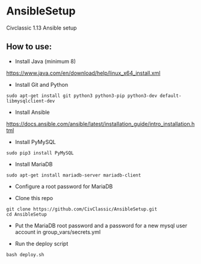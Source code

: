 # AnsibleSetup
Civclassic 1.13 Ansible setup

## How to use:

- Install Java (minimum 8)

https://www.java.com/en/download/help/linux_x64_install.xml

- Install Git and Python

`sudo apt-get install git python3 python3-pip python3-dev default-libmysqlclient-dev`

- Install Ansible

https://docs.ansible.com/ansible/latest/installation_guide/intro_installation.html

- Install PyMySQL

`sudo pip3 install PyMySQL`

- Install MariaDB

`sudo apt-get install mariadb-server mariadb-client`

- Configure a root password for MariaDB

- Clone this repo
```
git clone https://github.com/CivClassic/AnsibleSetup.git
cd AnsibleSetup
```

- Put the MariaDB root password and a password for a new mysql user account in group_vars/secrets.yml

- Run the deploy script

`bash deploy.sh`
